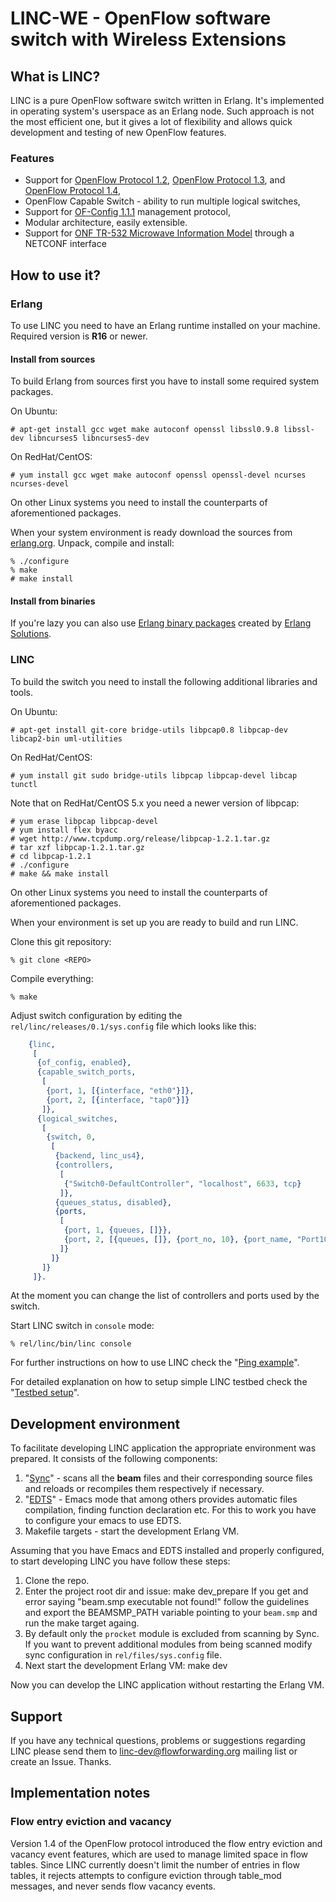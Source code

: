 # LINC-WE - OpenFlow software switch with Wireless Extensions

## What is LINC?

LINC is a pure OpenFlow software switch written in Erlang. It's implemented in
operating system's userspace as an Erlang node. Such approach is not the most
efficient one, but it gives a lot of flexibility and allows quick development
and testing of new OpenFlow features.

### Features

 * Support for [OpenFlow Protocol 1.2][ofp3], [OpenFlow Protocol 1.3][ofp4],
   and [OpenFlow Protocol 1.4][ofp5],
 * OpenFlow Capable Switch - ability to run multiple logical switches,
 * Support for [OF-Config 1.1.1][ofc11] management protocol,
 * Modular architecture, easily extensible.
 * Support for [ONF TR-532 Microwave Information Model][onftr532] through a NETCONF interface

## How to use it?

### Erlang

To use LINC you need to have an Erlang runtime installed on your
machine. Required version is **R16** or newer.

#### Install from sources

To build Erlang from sources first you have to install some required system
packages.

On Ubuntu:

    # apt-get install gcc wget make autoconf openssl libssl0.9.8 libssl-dev libncurses5 libncurses5-dev

On RedHat/CentOS:

    # yum install gcc wget make autoconf openssl openssl-devel ncurses ncurses-devel

On other Linux systems you need to install the counterparts of aforementioned packages.


When your system environment is ready download the sources from [erlang.org][erlang-src]. Unpack, compile and install:

    % ./configure
    % make
    # make install

#### Install from binaries

If you're lazy you can also use [Erlang binary packages][erlang-bin] created by [Erlang Solutions][esl].

### LINC

To build the switch you need to install the following additional libraries and
tools.

On Ubuntu:

    # apt-get install git-core bridge-utils libpcap0.8 libpcap-dev libcap2-bin uml-utilities

On RedHat/CentOS:

    # yum install git sudo bridge-utils libpcap libpcap-devel libcap tunctl

Note that on RedHat/CentOS 5.x you need a newer version of libpcap:

    # yum erase libpcap libpcap-devel
    # yum install flex byacc
    # wget http://www.tcpdump.org/release/libpcap-1.2.1.tar.gz
    # tar xzf libpcap-1.2.1.tar.gz
    # cd libpcap-1.2.1
    # ./configure
    # make && make install

On other Linux systems you need to install the counterparts of aforementioned packages.

When your environment is set up you are ready to build and run LINC.

Clone this git repository:

    % git clone <REPO>

Compile everything:

    % make

Adjust switch configuration by editing the `rel/linc/releases/0.1/sys.config` file which looks like this:

```erlang
    {linc,
     [
      {of_config, enabled},
      {capable_switch_ports,
       [
        {port, 1, [{interface, "eth0"}]},
        {port, 2, [{interface, "tap0"}]}
       ]},
      {logical_switches,
       [
        {switch, 0,
         [
          {backend, linc_us4},
          {controllers,
           [
            {"Switch0-DefaultController", "localhost", 6633, tcp}
           ]},
          {queues_status, disabled},
          {ports,
           [
            {port, 1, {queues, []}},
            {port, 2, [{queues, []}, {port_no, 10}, {port_name, "Port10"}]}
           ]}
         ]}
       ]}
     ]}.
```

At the moment you can change the list of controllers and ports used by the
switch.

Start LINC switch in `console` mode:

    % rel/linc/bin/linc console

For further instructions on how to use LINC check the
"[Ping example](https://github.com/FlowForwarding/LINC-Switch/tree/master/docs/example-ping.md)".

For detailed explanation on how to setup simple LINC testbed check the
"[Testbed setup](https://github.com/FlowForwarding/LINC-Switch/tree/master/docs/testbed-setup.md)".

## Development environment
To facilitate developing LINC application the appropriate environment was prepared. It consists of the following components:

1. "[Sync](https://github.com/mentels/sync)" - scans all the **beam** files and their corresponding source files and reloads or recompiles them respectively if necessary.
2. "[EDTS](https://github.com/tjarvstrand/edts)" - Emacs mode that among others provides automatic files compilation, finding function declaration etc. For this to work you have to configure your emacs to use EDTS.
3. Makefile targets - start the development Erlang VM.

Assuming that you have Emacs and EDTS installed and properly configured, to start developing LINC you have follow these steps:

1. Clone the repo.
2. Enter the project root dir and issue:
    make dev_prepare
   If you get and error saying "beam.smp executable not found!" follow the guidelines and export the BEAMSMP_PATH variable pointing to your `beam.smp` and run the make target againg.
3. By default only the `procket` module is excluded from scanning by Sync. If you want to prevent additional modules from being scanned modify sync configuration in `rel/files/sys.config` file.
3. Next start the development Erlang VM:
    make dev

Now you can develop the LINC application without restarting the Erlang VM.

## Support

If you have any technical questions, problems or suggestions regarding LINC
please send them to <linc-dev@flowforwarding.org> mailing list or create an
Issue. Thanks.

## Implementation notes

### Flow entry eviction and vacancy

Version 1.4 of the OpenFlow protocol introduced the flow entry
eviction and vacancy event features, which are used to manage limited
space in flow tables.  Since LINC currently doesn't limit the number
of entries in flow tables, it rejects attempts to configure eviction
through table_mod messages, and never sends flow vacancy events.

 [ovs]: http://openvswitch.org
 [ofp1]: https://www.opennetworking.org/images/stories/downloads/specification/openflow-spec-v1.0.0.pdf
 [ofp2]: https://www.opennetworking.org/images/stories/downloads/specification/openflow-spec-v1.1.0.pdf 
 [ofp3]: https://www.opennetworking.org/images/stories/downloads/specification/openflow-spec-v1.2.pdf 
 [ofp4]: https://www.opennetworking.org/images/stories/downloads/specification/openflow-spec-v1.3.0.pdf 
 [ofp5]: https://www.opennetworking.org/images/stories/downloads/sdn-resources/onf-specifications/openflow/openflow-spec-v1.4.0.pdf
 [ofc11]: https://www.opennetworking.org/images/stories/downloads/of-config/of-config-1.1.pdf
 [erlang-src]: http://www.erlang.org/download.html
 [erlang-bin]: http://www.erlang-solutions.com/section/132/download-erlang-otp
 [esl]: http://www.erlang-solutions.com
 [onftr532]: https://www.opennetworking.org/images/stories/downloads/sdn-resources/technical-reports/TR-532-Microwave-Information-Model-V1.pdf